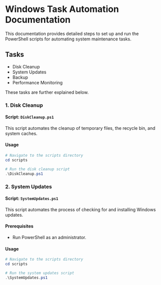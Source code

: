 # Windows Task Automation Documentation

This documentation provides detailed steps to set up and run the PowerShell scripts for automating system maintenance tasks.

## Tasks

- Disk Cleanup
- System Updates
- Backup
- Performance Monitoring

These tasks are further explained below.

### 1. Disk Cleanup

#### Script: `DiskCleanup.ps1`

This script automates the cleanup of temporary files, the recycle bin, and system caches.

#### Usage

```powershell
# Navigate to the scripts directory
cd scripts

# Run the disk cleanup script
.\DiskCleanup.ps1
```

### 2. System Updates

#### Script: `SystemUpdates.ps1`

This script automates the process of checking for and installing Windows updates.

#### Prerequisites

- Run PowerShell as an administrator.

#### Usage

```powershell
# Navigate to the scripts directory
cd scripts

# Run the system updates script
.\SystemUpdates.ps1

```
